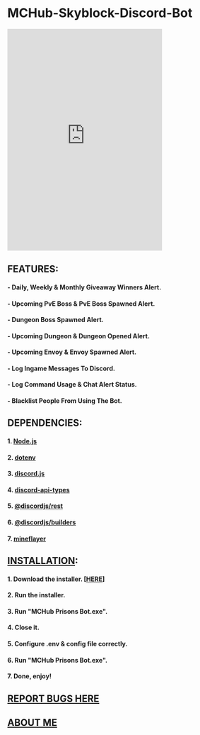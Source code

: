 # MCHub-Skyblock-Discord-Bot

<iframe src="https://discord.com/widget?id=992165457534656582&theme=dark" width="350" height="500" allowtransparency="true" frameborder="0" sandbox="allow-popups allow-popups-to-escape-sandbox allow-same-origin allow-scripts"></iframe>

## FEATURES:
#### - Daily, Weekly & Monthly Giveaway Winners Alert.
#### - Upcoming PvE Boss & PvE Boss Spawned Alert.
#### - Dungeon Boss Spawned Alert.
#### - Upcoming Dungeon & Dungeon Opened Alert.
#### - Upcoming Envoy & Envoy Spawned Alert.
#### - Log Ingame Messages To Discord.
#### - Log Command Usage & Chat Alert Status.
#### - Blacklist People From Using The Bot.

## DEPENDENCIES:
#### 1. [Node.js](https://github.com/nodejs/node "Node.js")
#### 2. [dotenv](https://github.com/motdotla/dotenv "dotenv")
#### 3. [discord.js](https://github.com/discordjs/discord.js/ "discord.js")
#### 4. [discord-api-types](https://github.com/discordjs/discord-api-types "discord-api-types")
#### 5. [@discordjs/rest](https://www.npmjs.com/package/@discordjs/rest "@discordjs/rest")
#### 6. [@discordjs/builders](https://www.npmjs.com/package/@discordjs/builders "@discordjs/builders")
#### 7. [mineflayer](https://github.com/PrismarineJS/mineflayer "mineflayer")

## [INSTALLATION](https://www.youtube.com/playlist?list=PLwsD_Qp4brFdANf4hj1a_bfLpSIjDRKXr "YouTube Playlist"):
#### 1. Download the installer. [[HERE](https://github.com/QimieGames/MCHub-Skyblock-Bot/releases "MCHub Skyblock Bot Installer Download Page")]
#### 2. Run the installer.
#### 3. Run "MCHub Prisons Bot.exe".
#### 4. Close it.
#### 5. Configure .env & config file correctly.
#### 6. Run "MCHub Prisons Bot.exe".
#### 7. Done, enjoy!

## [REPORT BUGS HERE](https://github.com/QimieGames/MCHub-Skyblock-Bot/issues "Report Issue(s)/Bug(s)")

## [ABOUT ME](https://linktr.ee/qimiegames "Link To All My Stuffs")
